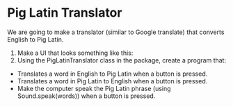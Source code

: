 
# Pig Latin Translator
  We are going to make a translator (similar to Google translate) that converts English to Pig Latin.
1. Make a UI that looks something like this:
2. Using the PigLatinTranslator class in the package, create a program that:
  * Translates a word in English to Pig Latin when a button is pressed.
* Translates a word in Pig Latin to English when a button is pressed.
* Make the computer speak the Pig Latin phrase (using Sound.speak(words)) when a button is pressed.
 

